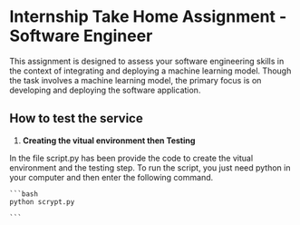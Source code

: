 # Internship Take Home Assignment - Software Engineer

This assignment is designed to assess your software engineering skills in the context of integrating and deploying a machine learning model. Though the task involves a machine learning model, the primary focus is on developing and deploying the software application. 

## How to test the service

1. **Creating the vitual environment then Testing**

In the file script.py has been provide the code to create the vitual environment and the testing step. To run the script, you just need python in your computer and then enter the following command.

    ```bash
    python scrypt.py
  
    ```

